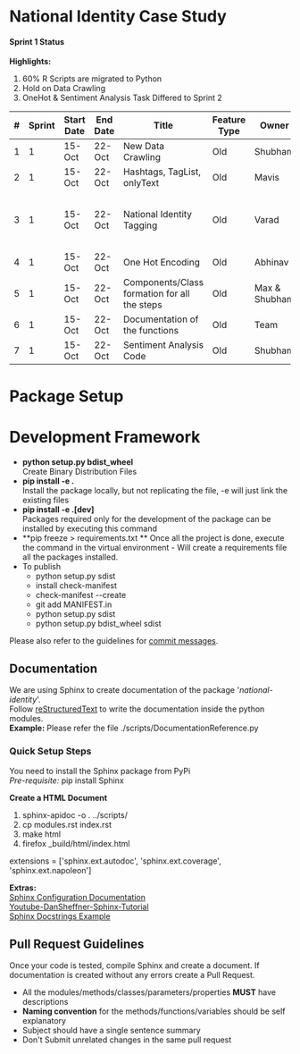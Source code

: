 # National Identity Case Study

#### Sprint 1 Status

**Highlights:**
1. 60% R Scripts are migrated to Python
2. Hold on Data Crawling
3. OneHot & Sentiment Analysis Task Differed to Sprint 2 

|#|Sprint|Start Date|End Date|Title|Feature Type|Owner|Status|Continued|Comments
| --- | --- | --- | --- | --- | --- | --- | --- | --- | --- | 
|1|1|15-Oct|22-Oct|New Data Crawling|Old|Shubham|`On Hold`|0|Instagram
|2|1|15-Oct|22-Oct|Hashtags, TagList, onlyText|Old|Mavis|`Done`|0|To be migrated
|3|1|15-Oct|22-Oct|National Identity Tagging |Old|Varad|`Done`|0|Find country names in different languages
|4|1|15-Oct|22-Oct|One Hot Encoding|Old|Abhinav|`Differ`|1|To be migrated
|5|1|15-Oct|22-Oct|Components/Class formation for all the steps|Old|Max & Shubham|`Done`|0|OOP
|6|1|15-Oct|22-Oct|Documentation of the functions|Old|Team|`Done`|0|Need to be added
|7|1|15-Oct|22-Oct|Sentiment Analysis Code|Old|Shubham|`Differ`|1|To be migrated


# Package Setup

# Development Framework


* **python setup.py bdist_wheel**   
Create Binary Distribution Files   
* **pip install -e .**  
Install the package locally, but not replicating the file, -e will just link the existing files 
* **pip install -e .[dev]**    
Packages required only for the development of the package can be installed by executing this command
* **pip freeze > requirements.txt ** 
Once all the project is done, execute the command in the virtual environment - Will create a requirements file all the
packages installed.  
* To publish
    * python setup.py sdist
    * install check-manifest
    * check-manifest --create
    * git add MANIFEST.in
    * python setup.py sdist
    * python setup.py bdist_wheel sdist

Please also refer to the guidelines for [commit messages](https://github.com/exercism/docs/blob/master/contributing/git-basics.md#commit-messages).
## Documentation
We are using Sphinx to create documentation of the package '*national-identity*'.   
Follow [reStructuredText](https://www.sphinx-doc.org/en/master/usage/restructuredtext/domains.html#the-python-domain) 
to write the documentation inside the python modules.   
**Example:** Please refer the file ./scripts/DocumentationReference.py

### Quick Setup Steps
You need to install the Sphinx package from PyPi    
*Pre-requisite:* pip install Sphinx

**Create a HTML Document**
1. sphinx-apidoc -o . ../scripts/
2. cp modules.rst index.rst 
3. make html
4. firefox _build/html/index.html 

extensions = ['sphinx.ext.autodoc', 'sphinx.ext.coverage', 'sphinx.ext.napoleon']

**Extras:**<br>
[Sphinx Configuration Documentation](https://www.sphinx-doc.org/en/master/usage/configuration.html)   
[Youtube-DanSheffner-Sphinx-Tutorial](https://www.youtube.com/watch?v=qrcj7sVuvUA&ab_channel=DanSheffner)     
[Sphinx Docstrings Example](https://thomas-cokelaer.info/tutorials/sphinx/docstring_python.html)
## Pull Request Guidelines
Once your code is tested, compile Sphinx and create a document. If documentation is created without any errors
create a Pull Request.
* All the modules/methods/classes/parameters/properties **MUST** have descriptions
* **Naming convention** for the methods/functions/variables should be self explanatory
* Subject should have a single sentence summary
* Don't Submit unrelated changes in the same pull request

